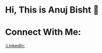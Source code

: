 # Hi, This is Anuj Bisht :wave:

# Connect With Me:
[:LinkedIn:](https://www.linkedin.com/in/anujbisht/)
